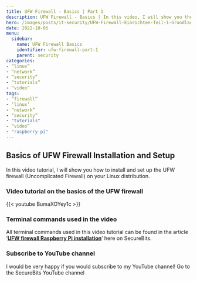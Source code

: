 ```yaml
---
title: UFW Firewall - Basics | Part 1
description: UFW Firewall - Basics | In this video, I will show you the basics of the UFW firewall.
hero: /images/posts/it-security/UFW-Firewall-Einrichten-Teil-1-Grundlagen.png
date: 2022-10-06
menu:
  sidebar:
    name: UFW Firewall Basics
    identifier: ufw-firewall-part-1
    parent: security
categories: 
- “linux”
- “network”
- “security”
- “tutorials”
- “video”
tags:
- “firewall”
- ‘linux’
- “network”
- “security”
- "tutorials"
- “video”
- "raspberry pi"
---
```

## Basics of UFW Firewall Installation and Setup
In this video tutorial, I will show you how to install and set up the UFW firewall (Uncomplicated Firewall) on your Linux distribution.
### Video tutorial on the basics of the UFW firewall
{{< youtube BumaXOYey1c >}}
### Terminal commands used in the video
All terminal commands used in this video tutorial can be found in the article ‘**[UFW firewall Raspberry Pi installation](https://secure-bits.org/ufw-firewall-raspberry-pi/)**’ here on SecureBits.
### Subscribe to YouTube channel
I would be very happy if you would subscribe to my YouTube channel!
Go to the SecureBits YouTube channel
